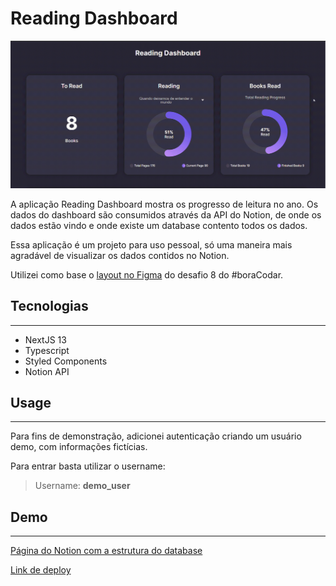 # Reading Dashboard

![demonstração da aplicação](/public/app-presentation.gif)

A aplicação Reading Dashboard mostra os progresso de leitura no ano. Os dados do dashboard são consumidos através da API do Notion, de onde os dados estão vindo e onde existe um database contento todos os dados.

Essa aplicação é um projeto para uso pessoal, só uma maneira mais agradável de visualizar os dados contidos no Notion.

Utilizei como base o [layout no Figma](https://www.figma.com/community/file/1210217615683203825) do desafio 8 do #boraCodar.

## Tecnologias

---

- NextJS 13
- Typescript
- Styled Components
- Notion API

## Usage

---

Para fins de demonstração, adicionei autenticação criando um usuário demo, com informações fictícias.

Para entrar basta utilizar o username:

> Username: **demo_user**

## Demo

---

[Página do Notion com a estrutura do database](https://ojailson17.notion.site/Reading-Dashboard-Demo-Page-ed01f1ac6ba645c0b3d82c5605ed7974)

[Link de deploy](https://readingdashboard.vercel.app/)
